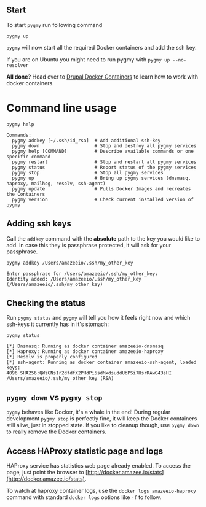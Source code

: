 
## Start
To start `pygmy` run following command

    pygmy up

`pygmy` will now start all the required Docker containers and add the ssh key.

If you are on Ubuntu you might need to run pygmy with `pygmy up --no-resolver`

**All done?** Head over to [Drupal Docker Containers](./drupal_site_containers.md) to learn how to work with docker containers.

# Command line usage

```
pygmy help

Commands:
  pygmy addkey [~/.ssh/id_rsa]  # Add additional ssh-key
  pygmy down                    # Stop and destroy all pygmy services
  pygmy help [COMMAND]          # Describe available commands or one specific command
  pygmy restart                 # Stop and restart all pygmy services
  pygmy status                  # Report status of the pygmy services
  pygmy stop                    # Stop all pygmy services
  pygmy up                      # Bring up pygmy services (dnsmasq, haproxy, mailhog, resolv, ssh-agent)
  pygmy update                  # Pulls Docker Images and recreates the Containers
  pygmy version                 # Check current installed version of pygmy
```



## Adding ssh keys

Call the `addkey` command with the **absolute** path to the key you would like to add. In case this they is passphrase protected, it will ask for your passphrase.

    pygmy addkey /Users/amazeeio/.ssh/my_other_key

    Enter passphrase for /Users/amazeeio/.ssh/my_other_key:
    Identity added: /Users/amazeeio/.ssh/my_other_key (/Users/amazeeio/.ssh/my_other_key)

## Checking the status

Run `pygmy status` and `pygmy` will tell you how it feels right now and which ssh-keys it currently has in it's stomach:

    pygmy status

    [*] Dnsmasq: Running as docker container amazeeio-dnsmasq
    [*] Haproxy: Running as docker container amazeeio-haproxy
    [*] Resolv is properly configured
    [*] ssh-agent: Running as docker container amazeeio-ssh-agent, loaded keys:
    4096 SHA256:QWzGNs1r2dfdfX2PHdPi5sdMxdsuddUbPSi7HsrRAwG43sHI /Users/amazeeio/.ssh/my_other_key (RSA)


## `pygmy down` vs `pygmy stop`

`pygmy` behaves like Docker, it's a whale in the end!
During regular development `pygmy stop` is perfectly fine, it will keep the Docker containers still alive, just in stopped state.
If you like to cleanup though, use `pygmy down` to really remove the Docker containers.

## Access HAProxy statistic page and logs  

HAProxy service has statistics web page already enabled. To access the page, just point the browser to [http://docker.amazee.io/stats](http://docker.amazee.io/stats).  

To watch at haproxy container logs, use the `docker logs amazeeio-haproxy` command with standard `docker logs` options like `-f` to follow.
